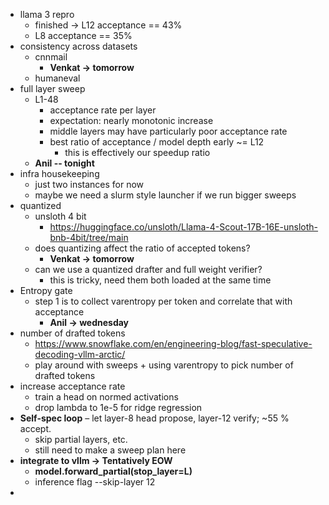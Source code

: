 - llama 3 repro
	- finished -> L12 acceptance == 43%
	- L8 acceptance == 35%
- consistency across datasets
	- cnnmail
		- **Venkat -> tomorrow**
	- humaneval
- full layer sweep
	- L1-48
		- acceptance rate per layer
		- expectation: nearly monotonic increase
		- middle layers may have particularly poor acceptance rate
		- best ratio of acceptance / model depth early ~= L12
			- this is effectively our speedup ratio
	- **Anil -- tonight**
- infra housekeeping
	- just two instances for now
	- maybe we need a slurm style launcher if we run bigger sweeps
- quantized
	- unsloth 4 bit
		- https://huggingface.co/unsloth/Llama-4-Scout-17B-16E-unsloth-bnb-4bit/tree/main
	- does quantizing affect the ratio of accepted tokens?
		- **Venkat -> tomorrow**
	- can we use a quantized drafter and full weight verifier?
		- this is tricky, need them both loaded at the same time
- Entropy gate
	- step 1 is to collect varentropy per token and correlate that with acceptance 
		- **Anil -> wednesday**
- number of drafted tokens
	- https://www.snowflake.com/en/engineering-blog/fast-speculative-decoding-vllm-arctic/
	- play around with sweeps + using varentropy to pick number of drafted tokens
- increase acceptance rate
	- train a head on normed activations
	- drop lambda to 1e-5 for ridge regression
- **Self-spec loop** – let layer-8 head propose, layer-12 verify; ~55 % accept.
	- skip partial layers, etc.
	- still need to make a sweep plan here
- **integrate to vllm -> Tentatively EOW**
	- **model.forward_partial(stop_layer=L)**
	- inference flag --skip-layer 12
- 